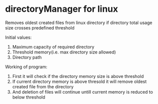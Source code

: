 # directoryManager for linux
Removes oldest created files from linux directory if directory total usage size crosses predefined threshold

Initial values:
1. Maximum capacity of required directory
2. Threshold memory(i.e. max directory size allowed) 
3. Directory path

Working of program:
1. First it will check if the directory memory size is above threshold
2. If current directory memory is above thresold it will remove oldest created file from the directory
3. And deletion of files will continue untill current memory is reduced to below threshold
